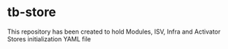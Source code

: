 # tb-store
This repository has been created to hold Modules, ISV, Infra and Activator Stores initialization YAML file
